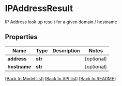 # IPAddressResult

IP Address look up result for a given domain / hostname
## Properties
Name | Type | Description | Notes
------------ | ------------- | ------------- | -------------
**address** | **str** |  | [optional] 
**hostname** | **str** |  | [optional] 

[[Back to Model list]](../README#documentation-for-models) [[Back to API list]](../README#documentation-for-api-endpoints) [[Back to README]](../README)


